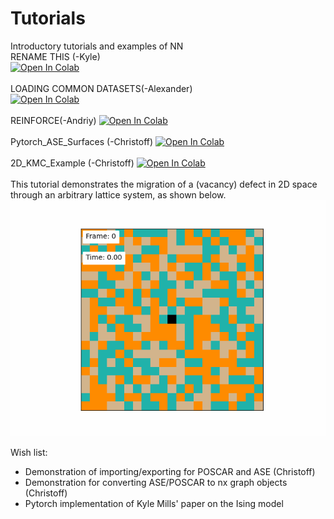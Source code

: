 # Tutorials
Introductory tutorials and examples of NN<br>
RENAME THIS (-Kyle)<br>
[![Open In Colab](https://colab.research.google.com/assets/colab-badge.svg)](https://colab.research.google.com/github/CLEANit/tutorials/blob/master/CA-AE.ipynb)<br>
<br>
LOADING COMMON DATASETS(-Alexander)<br>
[![Open In Colab](https://colab.research.google.com/assets/colab-badge.svg)](https://colab.research.google.com/github/CLEANit/tutorials/blob/master/datasets_tutorial.ipynb)<br>
<br>
REINFORCE(-Andriy)
[![Open In Colab](https://colab.research.google.com/assets/colab-badge.svg)](https://colab.research.google.com/github/CLEANit/tutorials/blob/master/reinforce.ipynb)<br>
<br>
Pytorch_ASE_Surfaces (-Christoff)
[![Open In Colab](https://colab.research.google.com/assets/colab-badge.svg)](https://colab.research.google.com/github/CLEANit/tutorials/blob/master/Pytorch_ASE_Surfaces.ipynb)<br>
<br>
2D_KMC_Example (-Christoff)
[![Open In Colab](https://colab.research.google.com/assets/colab-badge.svg)](https://colab.research.google.com/github/CLEANit/tutorials/blob/master/2D_KMC_Example.ipynb)<br>
<br>
This tutorial demonstrates the migration of a (vacancy) defect in 2D space through an arbitrary lattice system, as shown below.
![](https://github.com/CLEANit/tutorials/blob/main/Supplementary/ani.gif)


Wish list:
* Demonstration of importing/exporting for POSCAR and ASE (Christoff)
* Demonstration for converting ASE/POSCAR to nx graph objects (Christoff)
* Pytorch implementation of Kyle Mills' paper on the Ising model
